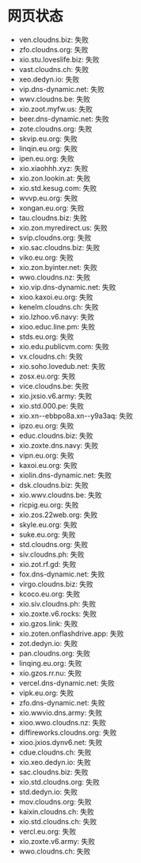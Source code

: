 # 网页状态
- ven.cloudns.biz: 失败
- zfo.cloudns.org: 失败
- xio.stu.loveslife.biz: 失败
- vast.cloudns.ch: 失败
- xeo.dedyn.io: 失败
- vip.dns-dynamic.net: 失败
- wwv.cloudns.be: 失败
- xio.zoot.myfw.us: 失败
- beer.dns-dynamic.net: 失败
- zote.cloudns.org: 失败
- skvip.eu.org: 失败
- linqin.eu.org: 失败
- ipen.eu.org: 失败
- xio.xiaohhh.xyz: 失败
- xio.zon.lookin.at: 失败
- xio.std.kesug.com: 失败
- wvvp.eu.org: 失败
- xongan.eu.org: 失败
- tau.cloudns.biz: 失败
- xio.zon.myredirect.us: 失败
- svip.cloudns.org: 失败
- xio.sac.cloudns.biz: 失败
- viko.eu.org: 失败
- xio.zon.byinter.net: 失败
- wwo.cloudns.nz: 失败
- xio.vip.dns-dynamic.net: 失败
- xioo.kaxoi.eu.org: 失败
- kenelm.cloudns.ch: 失败
- xio.lzhoo.v6.navy: 失败
- xioo.educ.line.pm: 失败
- stds.eu.org: 失败
- xio.edu.publicvm.com: 失败
- vx.cloudns.ch: 失败
- xio.soho.lovedub.net: 失败
- zosx.eu.org: 失败
- vice.cloudns.be: 失败
- xio.jxsio.v6.army: 失败
- xio.std.000.pe: 失败
- xio.xn--ebbpo8a.xn--y9a3aq: 失败
- ipzo.eu.org: 失败
- educ.cloudns.biz: 失败
- xio.zoxte.dns.navy: 失败
- vipn.eu.org: 失败
- kaxoi.eu.org: 失败
- xiolin.dns-dynamic.net: 失败
- dsk.cloudns.biz: 失败
- xio.wwv.cloudns.be: 失败
- ricpig.eu.org: 失败
- xio.zos.22web.org: 失败
- skyle.eu.org: 失败
- suke.eu.org: 失败
- std.cloudns.org: 失败
- siv.cloudns.ph: 失败
- xio.zot.rf.gd: 失败
- fox.dns-dynamic.net: 失败
- virgo.cloudns.biz: 失败
- kcoco.eu.org: 失败
- xio.siv.cloudns.ph: 失败
- xio.zoxte.v6.rocks: 失败
- xio.gzos.link: 失败
- xio.zoten.onflashdrive.app: 失败
- zot.dedyn.io: 失败
- pan.cloudns.org: 失败
- linqing.eu.org: 失败
- xio.gzos.rr.nu: 失败
- vercel.dns-dynamic.net: 失败
- vipk.eu.org: 失败
- zfo.dns-dynamic.net: 失败
- xio.wwvio.dns.army: 失败
- xioo.wwo.cloudns.nz: 失败
- diffireworks.cloudns.org: 失败
- xioo.jxios.dynv6.net: 失败
- cdue.cloudns.ch: 失败
- xio.xeo.dedyn.io: 失败
- sac.cloudns.biz: 失败
- xio.std.cloudns.org: 失败
- std.dedyn.io: 失败
- mov.cloudns.org: 失败
- kaixin.cloudns.ch: 失败
- xio.std.cloudns.ch: 失败
- vercl.eu.org: 失败
- xio.zoxte.v6.army: 失败
- wwo.cloudns.ch: 失败
